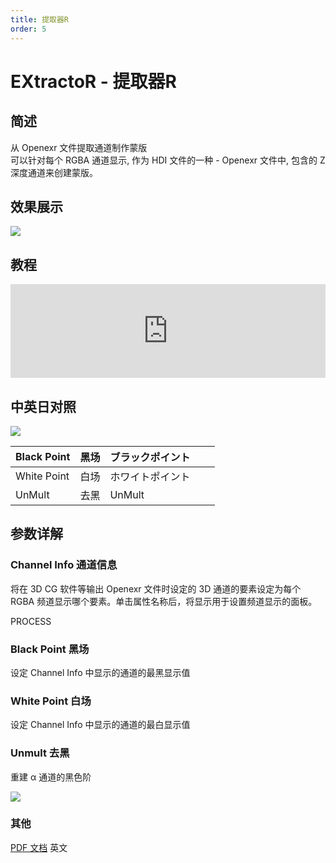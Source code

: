 ```yaml
---
title: 提取器R
order: 5
---
```


# EXtractoR - 提取器R

## 简述

从 Openexr 文件提取通道制作蒙版  
可以针对每个 RGBA 通道显示, 作为 HDI 文件的一种 - Openexr 文件中, 包含的 Z 深度通道来创建蒙版。

## 效果展示

![](https://mir.yuelili.com/user/AE/effects/ext/3D-Channel-extractor1.jpeg)

## 教程

<iframe src="https://player.bilibili.com/player.html?bvid=BV1e34y1X7Vj&page=124&high_quality=1" width="100%" allowfullscreen="allowfullscreen" frameborder="0"></iframe>

## 中英日对照

![](https://mir.yuelili.com/user/AE/effects/AE-Effects-3D-Channel-EXtractoR_cn.png)

| Black Point | 黑场 | ブラックポイント |     |     |
| ----------- | ---- | ---------------- | --- | --- |
| White Point | 白场 | ホワイトポイント |     |     |
| UnMult      | 去黑 | UnMult           |     |     |

## 参数详解

### Channel Info 通道信息

将在 3D CG 软件等输出 Openexr 文件时设定的 3D 通道的要素设定为每个 RGBA 频道显示哪个要素。单击属性名称后，将显示用于设置频道显示的面板。

PROCESS

### Black Point 黑场

设定 Channel Info 中显示的通道的最黑显示值

### White Point 白场

设定 Channel Info 中显示的通道的最白显示值

### Unmult 去黑

重建 α 通道的黑色阶

![](https://mir.yuelili.com/user/AE/effects/ext/3D-Channel-extractor2.jpeg)

### 其他

[PDF 文档](http://www.fnordware.com/ProEXR/ProEXR_Manual.pdf) 英文
